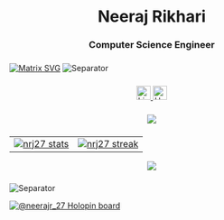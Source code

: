 <h1 align="center">Neeraj Rikhari</h1>
<h3 align="center">Computer Science Engineer</h3>

###

  [![Matrix SVG](https://raw.githubusercontent.com/rodrigograca31/rodrigograca31/master/matrix.svg)](https://www.youtube.com/watch?v=SDkAGkd4NLc) 
![Separator](./borderseperator.gif)

###

<div align="center">
    <a href="https://linkedin.com/in/neerajrikhari" target="_blank">
        <img src="https://img.shields.io/static/v1?message=LinkedIn&logo=linkedin&label=&color=0077B5&logoColor=white&labelColor=&style=for-the-badge" height="25" alt="LinkedIn logo" />
    </a>
    <a href="https://www.hackerrank.com/profile/neerajrikhari201" target="_blank">
        <img src="https://img.shields.io/static/v1?message=HackerRank&logo=hackerrank&label=&color=2EC866&logoColor=white&labelColor=&style=for-the-badge" height="25" alt="HackerRank logo" />
    </a>
</div>

###  

<div align="center">
  <img src="https://visitor-badge.laobi.icu/badge?page_id=Nrj27.Nrj27&"  />
</div>

###
<!--
**ABOUT ME**<br>
- 🌱 Learning 
- 🔭 Working on growing my skills.
- 👯 Looking to collaborate on open-source.
- 💬 Ask me about Java, Python and C++ programming, Data Analytics, and CyberSecurity will be happy to help.
- ⚡ Fun fact: Always curious to learn new things.
-->
###

<table border="0">
  <tr>
    <td>
      <a href="https://github.com/nrj27">
        <img src="https://github-readme-stats.vercel.app/api?username=nrj27&show_icons=true&include_all_commits=true&theme=ocean_dark&border_color=6b03fc" alt="nrj27 stats" />
      </a>
    </td>
    <td>
      <a href="https://github.com/nrj27">
                <img src="https://github-readme-streak-stats.herokuapp.com/?user=nrj27&show_icons=true&include_all_commits=true&theme=ocean_dark&border_color=6b03fc"  alt="nrj27 streak" />
      </a>
    </td>
  </tr>
</table>

<p align="center">
  <img src="https://github-readme-stats.vercel.app/api/top-langs/?username=nrj27&theme=ocean_dark&langs_count=10&border_color=6b03fc" />
</p>

###

![Separator](./borderseperator.gif)
  
[![@neerajr_27 Holopin board](https://holopin.me/neerajr_27)](https://holopin.io/@neerajr_27)

